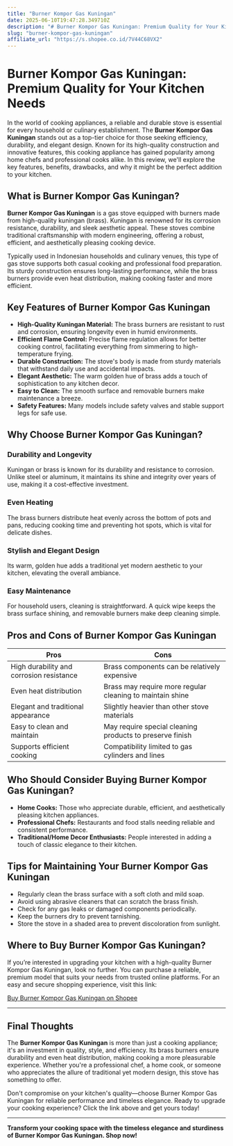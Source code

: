 ```yaml
---
title: "Burner Kompor Gas Kuningan"
date: 2025-06-10T19:47:28.349710Z
description: "# Burner Kompor Gas Kuningan: Premium Quality for Your Kitchen Needs..."
slug: "burner-kompor-gas-kuningan"
affiliate_url: "https://s.shopee.co.id/7V44C68VX2"
---
```

# Burner Kompor Gas Kuningan: Premium Quality for Your Kitchen Needs

In the world of cooking appliances, a reliable and durable stove is essential for every household or culinary establishment. The **Burner Kompor Gas Kuningan** stands out as a top-tier choice for those seeking efficiency, durability, and elegant design. Known for its high-quality construction and innovative features, this cooking appliance has gained popularity among home chefs and professional cooks alike. In this review, we'll explore the key features, benefits, drawbacks, and why it might be the perfect addition to your kitchen.

## What is Burner Kompor Gas Kuningan?

**Burner Kompor Gas Kuningan** is a gas stove equipped with burners made from high-quality kuningan (brass). Kuningan is renowned for its corrosion resistance, durability, and sleek aesthetic appeal. These stoves combine traditional craftsmanship with modern engineering, offering a robust, efficient, and aesthetically pleasing cooking device.

Typically used in Indonesian households and culinary venues, this type of gas stove supports both casual cooking and professional food preparation. Its sturdy construction ensures long-lasting performance, while the brass burners provide even heat distribution, making cooking faster and more efficient.

## Key Features of Burner Kompor Gas Kuningan

- **High-Quality Kuningan Material:** The brass burners are resistant to rust and corrosion, ensuring longevity even in humid environments.
- **Efficient Flame Control:** Precise flame regulation allows for better cooking control, facilitating everything from simmering to high-temperature frying.
- **Durable Construction:** The stove's body is made from sturdy materials that withstand daily use and accidental impacts.
- **Elegant Aesthetic:** The warm golden hue of brass adds a touch of sophistication to any kitchen decor.
- **Easy to Clean:** The smooth surface and removable burners make maintenance a breeze.
- **Safety Features:** Many models include safety valves and stable support legs for safe use.

## Why Choose Burner Kompor Gas Kuningan?

### Durability and Longevity

Kuningan or brass is known for its durability and resistance to corrosion. Unlike steel or aluminum, it maintains its shine and integrity over years of use, making it a cost-effective investment.

### Even Heating

The brass burners distribute heat evenly across the bottom of pots and pans, reducing cooking time and preventing hot spots, which is vital for delicate dishes.

### Stylish and Elegant Design

Its warm, golden hue adds a traditional yet modern aesthetic to your kitchen, elevating the overall ambiance.

### Easy Maintenance

For household users, cleaning is straightforward. A quick wipe keeps the brass surface shining, and removable burners make deep cleaning simple.

## Pros and Cons of Burner Kompor Gas Kuningan

| **Pros**                                 | **Cons**                                        |
|-----------------------------------------|------------------------------------------------|
| High durability and corrosion resistance| Brass components can be relatively expensive |
| Even heat distribution                 | Brass may require more regular cleaning to maintain shine |
| Elegant and traditional appearance   | Slightly heavier than other stove materials   |
| Easy to clean and maintain           | May require special cleaning products to preserve finish |
| Supports efficient cooking             | Compatibility limited to gas cylinders and lines |

## Who Should Consider Buying Burner Kompor Gas Kuningan?

- **Home Cooks:** Those who appreciate durable, efficient, and aesthetically pleasing kitchen appliances.
- **Professional Chefs:** Restaurants and food stalls needing reliable and consistent performance.
- **Traditional/Home Decor Enthusiasts:** People interested in adding a touch of classic elegance to their kitchen.

## Tips for Maintaining Your Burner Kompor Gas Kuningan

- Regularly clean the brass surface with a soft cloth and mild soap.
- Avoid using abrasive cleaners that can scratch the brass finish.
- Check for any gas leaks or damaged components periodically.
- Keep the burners dry to prevent tarnishing.
- Store the stove in a shaded area to prevent discoloration from sunlight.

## Where to Buy Burner Kompor Gas Kuningan?

If you’re interested in upgrading your kitchen with a high-quality Burner Kompor Gas Kuningan, look no further. You can purchase a reliable, premium model that suits your needs from trusted online platforms. For an easy and secure shopping experience, visit this link:

[Buy Burner Kompor Gas Kuningan on Shopee](https://s.shopee.co.id/7V44C68VX2)

---

## Final Thoughts

The **Burner Kompor Gas Kuningan** is more than just a cooking appliance; it's an investment in quality, style, and efficiency. Its brass burners ensure durability and even heat distribution, making cooking a more pleasurable experience. Whether you're a professional chef, a home cook, or someone who appreciates the allure of traditional yet modern design, this stove has something to offer.

Don't compromise on your kitchen's quality—choose Burner Kompor Gas Kuningan for reliable performance and timeless elegance. Ready to upgrade your cooking experience? Click the link above and get yours today!

---

**Transform your cooking space with the timeless elegance and sturdiness of Burner Kompor Gas Kuningan. Shop now!**